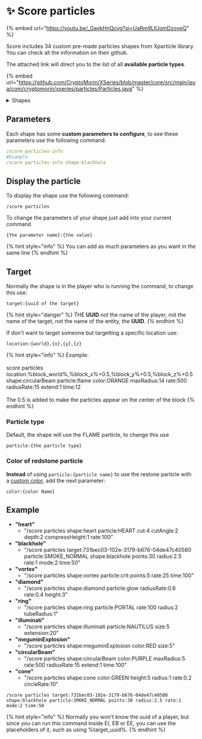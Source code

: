 # ✨    Score particles

{% embed url="https://youtu.be/_GavkHnQcvg?si=UaRm9LlUomDzoveQ" %}

Score includes 34 custom pre-made particles shapes from Xparticle library. You can check all the information on their github.&#x20;

The attached link will direct you to the list of all **available particle types**.

{% embed url="https://github.com/CryptoMorin/XSeries/blob/master/core/src/main/java/com/cryptomorin/xseries/particles/Particles.java" %}

<details>

<summary>Shapes</summary>

* &#x20;atom&#x20;
* &#x20;atomic&#x20;
* blackSun&#x20;
* blackhole&#x20;
* cage&#x20;
* chaoticDoublePendulum&#x20;
* circle&#x20;
* circularBeam&#x20;
* cone&#x20;
* crescent&#x20;
* cube&#x20;
* cylinder&#x20;
* diamond&#x20;
* dna&#x20;
* dnaReplication&#x20;
* ellipse&#x20;
* explosionWave&#x20;
* eye&#x20;
* filledCircle&#x20;
* filledCube&#x20;
* flower&#x20;
* guard&#x20;
* heart&#x20;
* helix&#x20;
* hypercube&#x20;
* illuminati&#x20;
* infinity&#x20;
* julia&#x20;
* magicCircles&#x20;
* mandelbrot&#x20;
* meguminExplosion&#x20;
* moveRotatingAround&#x20;
* polygon&#x20;
* rainbow&#x20;
* rectangle&#x20;
* ring&#x20;
* sphere&#x20;
* spikeSphere&#x20;
* spread&#x20;
* star&#x20;
* structuredCube&#x20;
* tesseract&#x20;
* vortex&#x20;
* waveFunction

</details>

## Parameters

Each shape has some **custom parameters to configure**, to see these parameters use the following command:

```yaml
/score particles-info 
#Example
/score particles-info shape:blackhole
```

## Display the particle

To display the shape use the following command:

```
/score particles
```

To change the parameters of your shape just add into your current command

```
{the parameter name}:{the value}
```

{% hint style="info" %}
You can add as much parameters as you want in the same line
{% endhint %}

## Target&#x20;

Normally the shape is in the player who is running the command, to change this use:

```
target:{uuid of the target}
```

{% hint style="danger" %}
THE **UUID** not the name of the player, not the name of the target, not the name of the entity, the **UUID**.
{% endhint %}

If don't want to target someone but targetting a specific location use:

```
location:{world},{x},{y},{z}
```

{% hint style="info" %}
Example:\
\
score particles location:%block\_world%,%block\_x%+0.5,%block\_y%+0.5,%block\_z%+0.5 shape:circularBeam particle:flame color:ORANGE maxRadius:14 rate:500 radiusRate:15 extend:1 time:12\
\
The 0.5 is added to make the particles appear on the center of the block
{% endhint %}

### Particle type

Default, the shape will use the FLAME particle, to change this use

```
particle:{the particle type}
```

### Color of redstone particle

**Instead** of using `particle:{particle name}` to use the restone particle with a [custom color](https://hub.spigotmc.org/javadocs/bukkit/org/bukkit/Color.html), add the next parameter:

```
color:{color Name}
```

## Example

* **"heart"**
  * "/score particles shape:heart particle:HEART cut:4 cutAngle:2 depth:2 compressHeight:1 rate:100"
* **"blackhole"**
  * "/score particles target:731bec03-102e-3179-b676-04de47c40580 particle:SMOKE\_NORMAL shape:blackhole points:30 radius:2.5 rate:1 mode:2 time:50"
* **"vortex"**
  * "/score particles shape:vortex particle:crit points:5 rate:25 time:100"
* **"diamond"**
  * "/score particles shape:diamond particle:glow radiusRate:0.6 rate:0.4 height:3"
* **"ring"**
  * "/score particles shape:ring particle:PORTAL rate:100 radius:2 tubeRadius:1"
* **"illuminati"**
  * "/score particles shape:illuminati particle:NAUTILUS size:5 extension:20"
* **"meguminExplosion"**
  * "/score particles shape:meguminExplosion color:RED size:5"
* **"circularBeam"**
  * "/score particles shape:circularBeam color:PURPLE maxRadius:5 rate:500 radiusRate:15 extend:1 time:100"
* **"cone"**
  * "/score particles shape:cone color:GREEN height:5 radius:1 rate:0.2 circleRate:10"

```
/score particles target:731bec03-102e-3179-b676-04de47c40580 shape:blackhole particle:SMOKE_NORMAL points:30 radius:2.5 rate:1 mode:2 time:50
```

{% hint style="info" %}
Normally you won't know the uuid of a player, but since you can run this command inside EI, EB or EE, you can use the placeholders of it, such as using %target\_uuid%.
{% endhint %}

